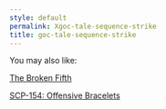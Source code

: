 ```yaml
---
style: default
permalink: Xgoc-tale-sequence-strike
title: goc-tale-sequence-strike
---
```

You may also like:

[The Broken Fifth](http://scp-wiki.net/the-broken-fifth)

[SCP-154: Offensive Bracelets](http://scp-wiki.net/scp-154)
